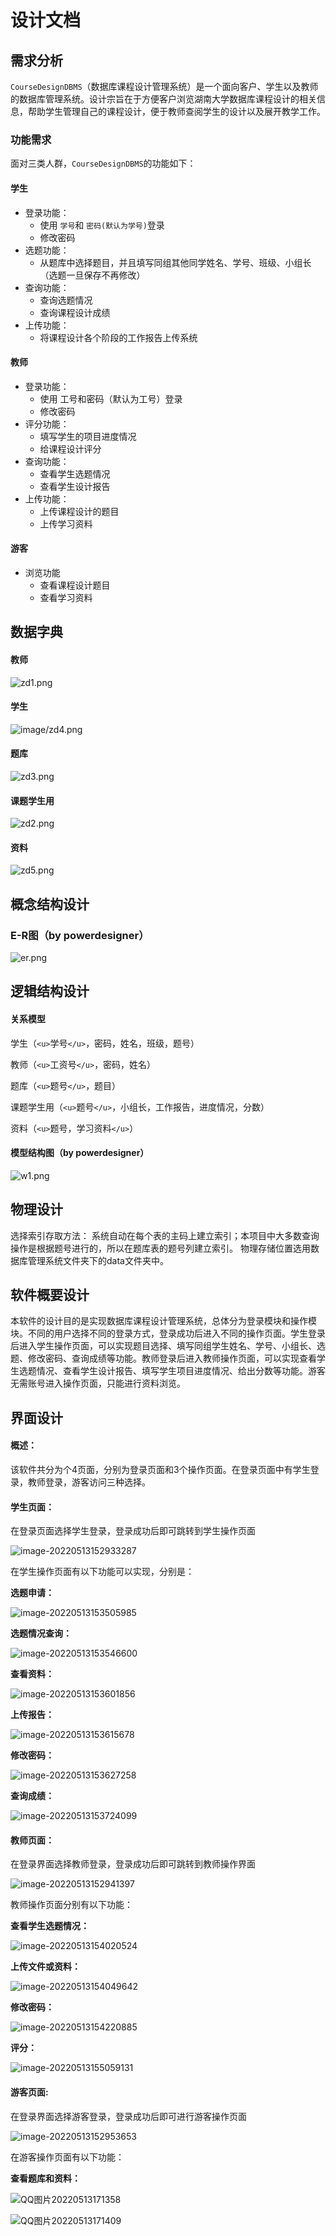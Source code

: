 # 设计文档

## 需求分析

`CourseDesignDBMS`（数据库课程设计管理系统）是一个面向客户、学生以及教师的数据库管理系统。设计宗旨在于方便客户浏览湖南大学数据库课程设计的相关信息，帮助学生管理自己的课程设计，便于教师查阅学生的设计以及展开教学工作。

### 功能需求

面对三类人群，`CourseDesignDBMS`的功能如下：

#### 学生

- 登录功能：
  - 使用 `学号`和 `密码(默认为学号)`登录
  - 修改密码
- 选题功能：
  - 从题库中选择题目，并且填写同组其他同学姓名、学号、班级、小组长（选题一旦保存不再修改）
- 查询功能：
  - 查询选题情况
  - 查询课程设计成绩
- 上传功能：
  - 将课程设计各个阶段的工作报告上传系统

#### 教师

- 登录功能：
  - 使用 工号和密码（默认为工号）登录
  - 修改密码
- 评分功能：
  - 填写学生的项目进度情况
  - 给课程设计评分
- 查询功能：
  - 查看学生选题情况
  - 查看学生设计报告
- 上传功能：
  - 上传课程设计的题目
  - 上传学习资料

#### 游客

- 浏览功能
  - 查看课程设计题目
  - 查看学习资料

## 数据字典

#### 教师

![zd1.png](image/zd1.png)

#### 学生

![image/zd4.png](image/zd4.png)

#### 题库

![zd3.png](image/zd3.png)

#### 课题学生用

![zd2.png](image/zd2.png)
#### 资料

![zd5.png](image/zd5.png)

## 概念结构设计

### E-R图（by powerdesigner）

![er.png](image/er.png)

## 逻辑结构设计

#### 关系模型

学生（`<u>`学号`</u>`，密码，姓名，班级，题号）

教师（`<u>`工资号`</u>`，密码，姓名）

题库（`<u>`题号`</u>`，题目）

课题学生用（`<u>`题号`</u>`，小组长，工作报告，进度情况，分数）

资料（`<u>`题号，学习资料`</u>`）

#### 模型结构图（by powerdesigner）

![w1.png](image/w1.png)

## 物理设计

选择索引存取方法：
系统自动在每个表的主码上建立索引；本项目中大多数查询操作是根据题号进行的，所以在题库表的题号列建立索引。
物理存储位置选用数据库管理系统文件夹下的data文件夹中。
## 软件概要设计

​			本软件的设计目的是实现数据库课程设计管理系统，总体分为登录模块和操作模块。不同的用户选择不同的登录方式，登录成功后进入不同的操作页面。学生登录后进入学生操作页面，可以实现题目选择、填写同组学生姓名、学号、小组长、选题、修改密码、查询成绩等功能。教师登录后进入教师操作页面，可以实现查看学生选题情况、查看学生设计报告、填写学生项目进度情况、给出分数等功能。游客无需账号进入操作页面，只能进行资料浏览。

## 界面设计

#### 概述：

该软件共分为个4页面，分别为登录页面和3个操作页面。在登录页面中有学生登录，教师登录，游客访问三种选择。

#### 学生页面：

在登录页面选择学生登录，登录成功后即可跳转到学生操作页面

![image-20220513152933287](E:\Typore图片\image-20220513152933287.png)

在学生操作页面有以下功能可以实现，分别是：

**选题申请：**

![image-20220513153505985](E:\Typore图片\image-20220513153505985.png)

**选题情况查询：**

![image-20220513153546600](E:\Typore图片\image-20220513153546600.png)

**查看资料：**

![image-20220513153601856](E:\Typore图片\image-20220513153601856.png)

**上传报告：**

![image-20220513153615678](E:\Typore图片\image-20220513153615678.png)

**修改密码：**

![image-20220513153627258](E:\Typore图片\image-20220513153627258.png)

**查询成绩：**

![image-20220513153724099](E:\Typore图片\image-20220513153724099.png)

#### 教师页面：

在登录界面选择教师登录，登录成功后即可跳转到教师操作界面

![image-20220513152941397](E:\Typore图片\image-20220513152941397.png)

教师操作页面分别有以下功能：

**查看学生选题情况：**

![image-20220513154020524](E:\Typore图片\image-20220513154020524.png)

**上传文件或资料：**

![image-20220513154049642](E:\Typore图片\image-20220513154049642.png)

**修改密码：**

![image-20220513154220885](E:\Typore图片\image-20220513154220885.png)

**评分：**

![image-20220513155059131](E:\Typore图片\image-20220513155059131.png)



#### 游客页面:

在登录界面选择游客登录，登录成功后即可进行游客操作页面

![image-20220513152953653](E:\Typore图片\image-20220513152953653.png)

在游客操作页面有以下功能：

**查看题库和资料：**

![QQ图片20220513171358](E:\Typore图片\QQ图片20220513171358.png)

![QQ图片20220513171409](E:\Typore图片\QQ图片20220513171409.png)

